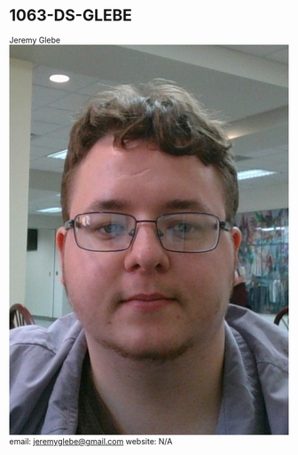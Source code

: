 # 1063-DS-GLEBE
Jeremy Glebe
![Literally me](https://github.com/jeremyglebe/1063-DS-GLEBE/blob/master/portrait_jeremyglebe.jpg)
email: jeremyglebe@gmail.com
website: N/A
